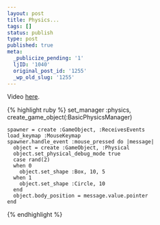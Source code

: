 ```yaml
---
layout: post
title: Physics...
tags: []
status: publish
type: post
published: true
meta:
  _publicize_pending: '1'
  ljID: '1040'
  original_post_id: '1255'
  _wp_old_slug: '1255'
---
```

Video <a href="http://www.vimeo.com/6190450">here</a>.

{% highlight ruby %}
    set_manager :physics, create_game_object(:BasicPhysicsManager)

    spawner = create :GameObject, :ReceivesEvents
    load_keymap :MouseKeymap
    spawner.handle_event :mouse_pressed do |message|
      object = create :GameObject, :Physical
      object.set_physical_debug_mode true
      case rand(2)
      when 0
        object.set_shape :Box, 10, 5
      when 1
        object.set_shape :Circle, 10
      end
      object.body_position = message.value.pointer
    end
{% endhighlight %}
